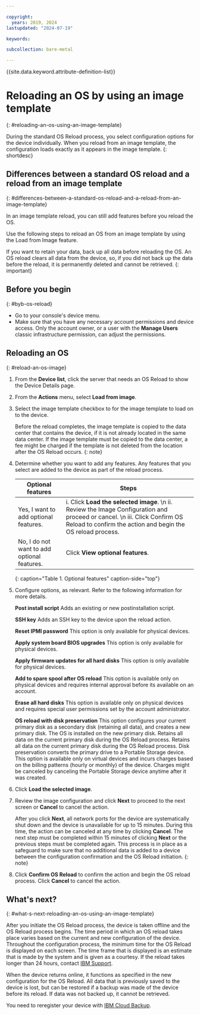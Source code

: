```yaml
---

copyright:
  years: 2019, 2024
lastupdated: "2024-07-19"

keywords:

subcollection: bare-metal

---
```


{{site.data.keyword.attribute-definition-list}}

# Reloading an OS by using an image template
{: #reloading-an-os-using-an-image-template}

During the standard OS Reload process, you select configuration options for the device individually. When you reload from an image template, the configuration loads exactly as it appears in the image template.
{: shortdesc}

## Differences between a standard OS reload and a reload from an image template
{: #differences-between-a-standard-os-reload-and-a-reload-from-an-image-template}

In an image template reload, you can still add features before you reload the OS.

Use the following steps to reload an OS from an image template by using the Load from Image feature.

If you want to retain your data, back up all data before reloading the OS. An OS reload clears all data from the device, so, if you did not back up the data before the reload, it is permanently deleted and cannot be retrieved.
{: important}

## Before you begin
{: #byb-os-reload}

* Go to your console's device menu.
* Make sure that you have any necessary account permissions and device access. Only the account owner, or a user with the **Manage Users** classic infrastructure permission, can adjust the permissions.

## Reloading an OS
{: #reload-an-os-image}

1. From the **Device list**, click the server that needs an OS Reload to show the Device Details page.
2. From the **Actions** menu, select **Load from image**.
3. Select the image template checkbox to for the image template to load on to the device.

   Before the reload completes, the image template is copied to the data center that contains the device, if it is not already located in the same data center. If the image template must be copied to the data center, a fee might be charged if the template is not deleted from the location after the OS Reload occurs.
   {: note}

4. Determine whether you want to add any features. Any features that you select are added to the device as part of the reload process.

   | Optional features| Steps |
   | -------------- | -------------- |
   | Yes, I want to add optional features. | i. Click **Load the selected image**.  \n ii. Review the Image Configuration and proceed or cancel.  \n iii. Click Confirm OS Reload to confirm the action and begin the OS reload process. |
   | No, I do not want to add optional features. | Click **View optional features**. |
   {: caption="Table 1. Optional features" caption-side="top"}

5. Configure options, as relevant. Refer to the following information for more details.

   **Post install script**
   Adds an existing or new postinstallation script.

   **SSH key**
   Adds an SSH key to the device upon the reload action.

   **Reset IPMI password**
   This option is only available for physical devices.

   **Apply system board BIOS upgrades**
   This option is only available for physical devices.

   **Apply firmware updates for all hard disks**
   This option is only available for physical devices.

   **Add to spare spool after OS reload**
   This option is available only on physical devices and requires internal approval before its available on an account.

   **Erase all hard disks**
   This option is available only on physical devices and requires special user permissions set by the account administrator.

   **OS reload with disk preservation**
   This option configures your current primary disk as a secondary disk (retaining all data), and creates a new primary disk. The OS is installed on the new primary disk. Retains all data on the current primary disk during the OS Reload process. Retains all data on the current primary disk during the OS Reload process. Disk preservation converts the primary drive to a Portable Storage device. This option is available only on virtual devices and incurs charges based on the billing patterns (hourly or monthly) of the device. Charges might be canceled by canceling the Portable Storage device anytime after it was created.

6. Click **Load the selected image**.

7. Review the image configuration and click **Next** to proceed to the next screen or **Cancel** to cancel the action.

   After you click **Next**, all network ports for the device are systematically shut down and the device is unavailable for up to 15 minutes. During this time, the action can be canceled at any time by clicking **Cancel**. The next step must be completed within 15 minutes of clicking **Next** or the previous steps must be completed again. This process is in place as a safeguard to make sure that no additional data is added to a device between the configuration confirmation and the OS Reload initiation.
   {: note}

8. Click **Confirm OS Reload** to confirm the action and begin the OS reload process. Click **Cancel** to cancel the action.

## What's next?
{: #what-s-next-reloading-an-os-using-an-image-template}

After you initiate the OS Reload process, the device is taken offline and the OS Reload process begins.
The time period in which an OS reload takes place varies based on the current and new configuration of the device.
Throughout the configuration process, the minimum time for the OS Reload is displayed on each screen.
The time frame that is displayed is an estimate that is made by the system and is given as a courtesy. If the reload takes longer than 24 hours, contact [IBM Support](/docs/get-support?topic=get-support-using-avatar).

When the device returns online, it functions as specified in the new configuration for the OS Reload. All data that is previously saved to the device is lost, but can be restored if a backup was made of the device before its reload. If data was not backed up, it cannot be retrieved.

You need to reregister your device with [IBM Cloud Backup](/docs/Backup?topic=Backup-getting-started#getting-started).
